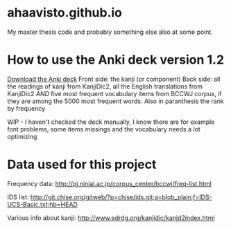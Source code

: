 # ahaavisto.github.io

My master thesis code and probably something else also at some point.

# How to use the Anki deck version 1.2
[Download the Anki deck](https://raw.githubusercontent.com/ahaavisto/ahaavisto.github.io/master/gradukoodi/tuloksia/lwh%20learning%20order%20v%201.2.apkg)
Front side: the kanji (or component)
Back side: all the readings of kanji from KanjiDic2, all the English translations from KanjiDic2
*AND* five most frequent vocabulary items from BCCWJ corpus, if they are among the 5000 most frequent words. Also in paranthesis the rank by frequency

WIP - I haven't checked the deck manually, I know there are for example font problems, some items missings and the vocabulary needs a lot optimizing


# Data used for this project

Frequency data: http://pj.ninjal.ac.jp/corpus_center/bccwj/freq-list.html

IDS list: http://git.chise.org/gitweb/?p=chise/ids.git;a=blob_plain;f=IDS-UCS-Basic.txt;hb=HEAD 

Various info about kanji: http://www.edrdg.org/kanjidic/kanjd2index.html
